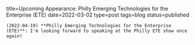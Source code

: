 
title=Upcoming Appearance: Philly Emerging Technologies for the Enterprise (ETE)
date=2022-03-02
type=post
tags=blog
status=published
~~~~~~
(2022-04-19) **Philly Emerging Technologies for the Enterprise (ETE)**: I'm looking forward to speaking at the Philly ETE show once again! 
            